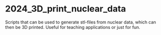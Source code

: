 # 2024_3D_print_nuclear_data
Scripts that can be used to generate stl-files from nuclear data, which can then be 3D printed. Useful for teaching applications or just for fun. 
